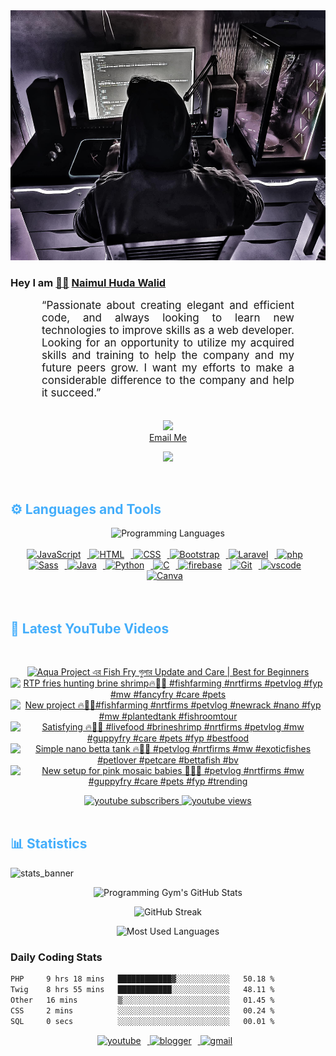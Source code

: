 <!-- ![github_cover_banner](https://www.digitalsolutionservices.com/img/services/web%20development.gif)-->

<div align="center" style="display:block;">
    <img height="400px" width="100%" alt="github cover banner" src="https://raw.githubusercontent.com/NaimulHudaWalid/NaimulHudaWalid/main/272276268_3114779035434264_920860974401480824_n.jpg"/> 
</div>

### Hey I am [👨🏻‍][facebook] [Naimul Huda Walid][youtube]



<p align:"center" style="text-align: justify; margin: 0 50px; font-size: 17px;" >
   “Passionate about creating elegant and efficient code, and always looking to learn new technologies to improve skills as a web developer. Looking for an opportunity to utilize my acquired skills and training to help the company and my future peers grow. I want my efforts to make a considerable difference to the company and help it succeed.”
<br>
<br>
<div align="center">

![](https://visitor-badge.glitch.me/badge?page_id=NaimulHudaWalid)
    <br />
[Email Me](mailto:dev.naimulhuda@gmail.com)
</div>
</p>
<!-- Typing SVG by DenverCoder1 - https://github.com/DenverCoder1/readme-typing-svg -->
<p align="center">
<!--   <a href="https://github.com/DenverCoder1/readme-typing-svg"> -->
    <img src="https://readme-typing-svg.herokuapp.com?color=E22FE4&width=380&height=45&lines=Open-Source+Enthusiast;Learning+In+Public;Empowering+Others;Nice+To+Meet+You+...&center=true"></a>

</p>
<br>
<!-- Languages and Tools -->

<h2 style="color: #44AEFB">⚙️ Languages and Tools</h2>
<div align="center" style="display:block;">
    <img width="100px" alt="Programming Languages" src="https://user-images.githubusercontent.com/78341798/194531121-47b0119a-ce00-439d-b586-125f86acb098.png"/> 
</div>
<br>   
<!-- Icons Resources -->
<!-- https://devicon.dev/ -->
<!-- https://cdn.jsdelivr.net/npm/simple-icons@v3/icons/ -->
<div align="center">
  <a href="https://developer.mozilla.org/en-US/docs/Web/JavaScript" target="_blank" rel="noreferrer">
      <img  alt="JavaScript" height="50px" style="padding-right:10px;" src="https://cdn.jsdelivr.net/gh/devicons/devicon/icons/javascript/javascript-plain.svg"/>
  </a>
  
 
  <a href="https://developer.mozilla.org/en-US/docs/Web/HTML" target="_blank" rel="noreferrer">
      <img  alt="HTML" height="50px" style="padding-right:10px;" src="https://cdn.jsdelivr.net/gh/devicons/devicon/icons/html5/html5-original.svg"/>
  </a>
  <a href="https://developer.mozilla.org/en-US/docs/Web/CSS" target="_blank" rel="noreferrer">
      <img  alt="CSS" height="50px" style="padding-right:10px;" src="https://cdn.jsdelivr.net/gh/devicons/devicon/icons/css3/css3-original.svg"/>
  </a>
  <a href="https://getbootstrap.com/" target="_blank" rel="noreferrer">
      <img  alt="Bootstrap" height="50px" style="padding-right:10px;" src="https://cdn.jsdelivr.net/gh/devicons/devicon/icons/bootstrap/bootstrap-original.svg"/>
  </a> 
  <a href="https://laravel.com/" target="_blank" rel="noreferrer">
      <img  alt="Laravel" height="50px" style="padding-right:10px;" src="https://cdn.jsdelivr.net/gh/devicons/devicon/icons/laravel/laravel-plain.svg"/>
  </a>
  <a href="https://www.php.net/" target="_blank" rel="noreferrer">
      <img  alt="php" height="50px" style="padding-right:10px;" src="https://cdn.jsdelivr.net/gh/devicons/devicon/icons/php/php-original.svg"/>
  </a>
  <a href="https://sass-lang.com/" target="_blank" rel="noreferrer">
      <img  alt="Sass" height="50px" style="padding-right:10px;" src="https://cdn.jsdelivr.net/gh/devicons/devicon/icons/sass/sass-original.svg"/>
  </a>
  <a href="https://www.java.com/en/" target="_blank" rel="noreferrer">
      <img  alt="Java" height="50px" style="padding-right:10px;" src="https://cdn.jsdelivr.net/gh/devicons/devicon/icons/java/java-original.svg"/>
  </a>    
  <a href="https://www.python.org/" target="_blank" rel="noreferrer">
      <img  alt="Python" height="50px" style="padding-right:10px;" src="https://cdn.jsdelivr.net/gh/devicons/devicon/icons/python/python-original.svg"/>
  </a>
  <a href="https://www.cprogramming.com/" target="_blank" rel="noreferrer">
      <img  alt="C" height="50px" style="padding-right:10px;" src="https://cdn.jsdelivr.net/gh/devicons/devicon/icons/c/c-original.svg"/>
  </a>
  
  <a href="https://firebase.google.com/" target="_blank" rel="noreferrer">
      <img  alt="firebase" height="50px" style="padding-right:10px;" src="https://cdn.jsdelivr.net/gh/devicons/devicon/icons/firebase/firebase-plain.svg"/>
  </a>
 
  <a href="https://git-scm.com/" target="_blank" rel="noreferrer">
      <img  alt="Git" height="50px" style="padding-right:10px;" src="https://cdn.jsdelivr.net/gh/devicons/devicon/icons/git/git-original.svg"/>
  </a>
  
  <a href="https://code.visualstudio.com/" target="_blank" rel="noreferrer">
      <img  alt="vscode" height="50px" style="padding-right:10px;"src="https://cdn.jsdelivr.net/gh/devicons/devicon/icons/vscode/vscode-original.svg"/>
  </a>
  <a href="https://www.canva.com/" target="_blank" rel="noreferrer">
      <img  alt="Canva" height="50px" style="padding-right:10px;" src="https://cdn.jsdelivr.net/gh/devicons/devicon/icons/canva/canva-original.svg"/> 
  </a>
</div>
<br>
<br>

<!-- Latest YouTube Videos -->

<h2 style="color: #44AEFB">🎦 Latest YouTube Videos</h2>
<br />

<!-- Resource/Reference: https://github.com/DenverCoder1/github-readme-youtube-cards -->
<div class="youtube videos cards" align="center">

<!-- BEGIN YOUTUBE-CARDS -->
[![Aqua Project এর Fish Fry গুলার Update and Care | Best for Beginners](https://ytcards.demolab.com/?id=4UO-o8ispi0&title=Aqua+Project+%E0%A6%8F%E0%A6%B0+Fish+Fry+%E0%A6%97%E0%A7%81%E0%A6%B2%E0%A6%BE%E0%A6%B0+Update+and+Care+%7C+Best+for+Beginners&lang=en&timestamp=1713471233&background_color=%230d1117&title_color=%23ffffff&stats_color=%23dedede&max_title_lines=1&width=250&border_radius=5 "Aqua Project এর Fish Fry গুলার Update and Care | Best for Beginners")](https://www.youtube.com/watch?v=4UO-o8ispi0)
[![RTP fries hunting brine shrimp🔥💯🖤 #fishfarming #nrtfirms #petvlog #fyp #mw #fancyfry #care #pets](https://ytcards.demolab.com/?id=L34bDVwv_Dg&title=RTP+fries+hunting+brine+shrimp%F0%9F%94%A5%F0%9F%92%AF%F0%9F%96%A4+%23fishfarming+%23nrtfirms+%23petvlog+%23fyp+%23mw+%23fancyfry+%23care+%23pets&lang=en&timestamp=1713446702&background_color=%230d1117&title_color=%23ffffff&stats_color=%23dedede&max_title_lines=1&width=250&border_radius=5 "RTP fries hunting brine shrimp🔥💯🖤 #fishfarming #nrtfirms #petvlog #fyp #mw #fancyfry #care #pets")](https://www.youtube.com/watch?v=L34bDVwv_Dg)
[![New project 🔥💯🖤#fishfarming #nrtfirms #petvlog #newrack #nano #fyp #mw #plantedtank #fishroomtour](https://ytcards.demolab.com/?id=t6evHAh0TrY&title=New+project+%F0%9F%94%A5%F0%9F%92%AF%F0%9F%96%A4%23fishfarming+%23nrtfirms+%23petvlog+%23newrack+%23nano+%23fyp+%23mw+%23plantedtank+%23fishroomtour&lang=en&timestamp=1713411481&background_color=%230d1117&title_color=%23ffffff&stats_color=%23dedede&max_title_lines=1&width=250&border_radius=5 "New project 🔥💯🖤#fishfarming #nrtfirms #petvlog #newrack #nano #fyp #mw #plantedtank #fishroomtour")](https://www.youtube.com/watch?v=t6evHAh0TrY)
[![Satisfying 🔥🖤💯 #livefood #brineshrimp #nrtfirms #petvlog #mw #guppyfry #care #pets #fyp #bestfood](https://ytcards.demolab.com/?id=5_wg5K4nBPk&title=Satisfying+%F0%9F%94%A5%F0%9F%96%A4%F0%9F%92%AF+%23livefood+%23brineshrimp+%23nrtfirms+%23petvlog+%23mw+%23guppyfry+%23care+%23pets+%23fyp+%23bestfood&lang=en&timestamp=1713371970&background_color=%230d1117&title_color=%23ffffff&stats_color=%23dedede&max_title_lines=1&width=250&border_radius=5 "Satisfying 🔥🖤💯 #livefood #brineshrimp #nrtfirms #petvlog #mw #guppyfry #care #pets #fyp #bestfood")](https://www.youtube.com/watch?v=5_wg5K4nBPk)
[![Simple nano betta tank 🔥💯🖤 #petvlog #nrtfirms #mw #exoticfishes #petlover #petcare #bettafish #bv](https://ytcards.demolab.com/?id=2-L8XdkxSZU&title=Simple+nano+betta+tank+%F0%9F%94%A5%F0%9F%92%AF%F0%9F%96%A4+%23petvlog+%23nrtfirms+%23mw+%23exoticfishes+%23petlover+%23petcare+%23bettafish+%23bv&lang=en&timestamp=1713314915&background_color=%230d1117&title_color=%23ffffff&stats_color=%23dedede&max_title_lines=1&width=250&border_radius=5 "Simple nano betta tank 🔥💯🖤 #petvlog #nrtfirms #mw #exoticfishes #petlover #petcare #bettafish #bv")](https://www.youtube.com/watch?v=2-L8XdkxSZU)
[![New setup for pink mosaic babies 💯🔥🖤 #petvlog #nrtfirms #mw #guppyfry #care #pets #fyp #trending](https://ytcards.demolab.com/?id=4U974BFdsr4&title=New+setup+for+pink+mosaic+babies+%F0%9F%92%AF%F0%9F%94%A5%F0%9F%96%A4+%23petvlog+%23nrtfirms+%23mw+%23guppyfry+%23care+%23pets+%23fyp+%23trending&lang=en&timestamp=1713241787&background_color=%230d1117&title_color=%23ffffff&stats_color=%23dedede&max_title_lines=1&width=250&border_radius=5 "New setup for pink mosaic babies 💯🔥🖤 #petvlog #nrtfirms #mw #guppyfry #care #pets #fyp #trending")](https://www.youtube.com/watch?v=4U974BFdsr4)
<!-- END YOUTUBE-CARDS -->
</div>

<!-- Begin Youtube Buttons -->
<!-- Resource/Reference:  https://github.com/DenverCoder1/custom-icon-badges -->
<div class="youtube buttons" align="center">
    <a href="https://www.youtube.com/channel/UCa3YaFwzSII0kKg3Nads2dQ"  target="_blank">
        <img alt="youtube subscribers" src="https://img.shields.io/youtube/channel/subscribers/UCa3YaFwzSII0kKg3Nads2dQ?logo=youtube&logoColor=red&style=for-the-badge"/>
    </a> 
    <a href="https://www.youtube.com/channel/UCa3YaFwzSII0kKg3Nads2dQ"  target="_blank">
        <img alt="youtube views" src="https://custom-icon-badges.demolab.com/youtube/channel/views/UCa3YaFwzSII0kKg3Nads2dQ?color=%23E05D44&logo=eye&logoColor=white&style=for-the-badge&labelColor=#555555"/>
    </a> 
</div>
<br>
<!-- End Youtube Buttons -->

<!-- Statistics -->

<h2 style="color: #44AEFB">📊 Statistics</h2>

![stats_banner](https://user-images.githubusercontent.com/78341798/194534778-d662496c-ae00-4e8d-ae9b-b90912054e7f.gif)

<!-- Begin Stats Cards -->
<!-- Resources:  -->
<!-- Github & Languages Stats: https://github.com/naimul15-12090/github-readme-stats --> 
<!-- Streak Stats: https://github.com/denvercoder1/github-readme-streak-stats -->
<!-- Change the value after ?username= to your GitHub username. -->
<div class="stats" align="center">

![Programming Gym's GitHub Stats](https://github-readme-stats.vercel.app/api?username=NaimulHudaWalid&hide=stars&count_private=true&show_icons=true&theme=algolia&border_radius=20)

![GitHub Streak](https://streak-stats.demolab.com?user=NaimulHudaWalid&count_private=true&theme=algolia&border_radius=22)

![Most Used Languages](https://github-readme-stats.vercel.app/api/top-langs/?username=NaimulHudaWalid&langs_count=8&layout=compact&show_icons=true&theme=algolia&border_radius=20)
    
<!-- ![Top Langs](https://github-readme-stats.vercel.app/api/top-langs/?username=naimul15-12090&langs_count=8) -->
<!-- [![Top Langs](https://github-readme-stats.vercel.app/api/top-langs/?username=naimul15-12090&layout=compact)](https://github.com/anuraghazra/github-readme-stats)
 -->
    
</div>
<!--  End Stats Cards -->



### Daily Coding Stats
<!--START_SECTION:waka-->

```txt
PHP     9 hrs 18 mins   ████████████▓░░░░░░░░░░░░   50.18 %
Twig    8 hrs 55 mins   ████████████░░░░░░░░░░░░░   48.11 %
Other   16 mins         ▒░░░░░░░░░░░░░░░░░░░░░░░░   01.45 %
CSS     2 mins          ░░░░░░░░░░░░░░░░░░░░░░░░░   00.24 %
SQL     0 secs          ░░░░░░░░░░░░░░░░░░░░░░░░░   00.01 %
```

<!--END_SECTION:waka-->
<!-- Begin Footer -->
<!-- Icons Resources -->
<!-- https://devicon.dev/ -->
<div class="footer" align="center" style="margin:15px;">
    <a href="https://www.youtube.com/channel/UCa3YaFwzSII0kKg3Nads2dQ" target="_blank">
        <img  style="margin:0 10px 10px 0;" src="https://user-images.githubusercontent.com/78341798/194531650-698ef1b1-9cbd-4b4f-96ef-5a2ec4b5d7e6.svg" alt="youtube" width="40px"/>
    </a>
    <a href="https://www.linkedin.com/in/naimulhudawalid/" target="_blank">
        <img style="margin:0 10px 10px 0;" src="https://user-images.githubusercontent.com/78341798/194531458-b5dfeb1b-bad5-4dfa-909a-2e402262db9a.svg" alt="blogger" width="40px"/>
    </a>
    <a href="mailto:dev.naimulhuda@gmail.com" target="_blank">
        <img style="margin:0 10px 10px 0;" src="https://user-images.githubusercontent.com/78341798/194531383-ddb2b774-5bb9-491c-b601-4a4a7d9792fb.svg" alt="gmail" width="40px"/>
    </a>
</div>
<!-- End Footer -->

[youtube]: https://www.youtube.com/channel/UCa3YaFwzSII0kKg3Nads2dQ
[facebook]: https://www.facebook.com/profile.php?id=100007065945838
